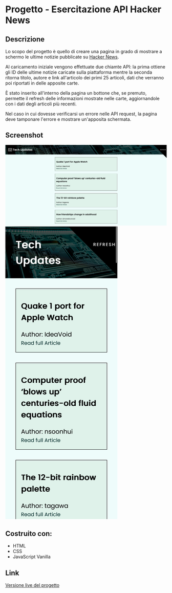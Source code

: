 # Progetto - Esercitazione API Hacker News

## Descrizione

Lo scopo del progetto è quello di creare una pagina in grado di mostrare a schermo le ultime notizie pubblicate su [Hacker News](https://news.ycombinator.com/).

Al caricamento iniziale vengono effettuate due chiamte API: la prima ottiene gli ID delle ultime notizie caricate sulla piattaforma mentre la seconda ritorna titolo, autore e link all'articolo dei primi 25 articoli, dati che verranno poi riportati in delle apposite carte.

È stato inserito all'interno della pagina un bottone che, se premuto, permette il refresh delle informazioni mostrate nelle carte, aggiornandole con i dati degli articoli più recenti.

Nel caso in cui dovesse verificarsi un errore nelle API request, la pagina deve tamponare l'errore e mostrare un'apposita schermata.

## Screenshot

![Desktop-preview](/Screenshots/Desktop.png)
![Mobile-preview](/Screenshots/Mobile.png)

## Costruito con:

- HTML
- CSS
- JavaScript Vanilla

## Link

[Versione live del progetto](https://paciott.github.io/Esercitazione-API-Hacker-News/)
